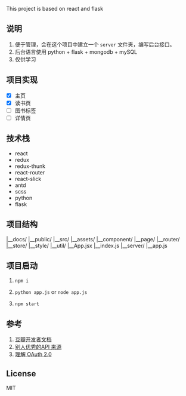 This project is based on react and flask

## 说明

1. 便于管理，会在这个项目中建立一个 `server` 文件夹，编写后台接口。
2. 后台语言使用 python + flask + mongodb + mySQL
3. 仅供学习

## 项目实现

- [x] 主页
- [x] 读书页
- [ ] 图书标签
- [ ] 详情页

## 技术栈

- react
- redux
- redux-thunk
- react-router
- react-slick
- antd
- scss
- python
- flask

## 项目结构

|__docs/
|__public/
|__src/
  |__assets/
  |__component/
  |__page/
  |__router/
  |__store/
  |__style/
  |__util/
  |__App.jsx
  |__index.js
|__server/
  |__app.js


## 项目启动

1. `npm i`

2. `python app.js` or `node app.js`

3. `npm start`

## 参考

1. [豆瓣开发者文档](https://developers.douban.com/wiki/?title=guide)
2. [别人优秀的API 来源](https://github.com/jokermonn/-Api/blob/master/DoubanMovie.md)
3. [理解 OAuth 2.0](http://www.ruanyifeng.com/blog/2014/05/oauth_2_0.html)

## License

MIT
